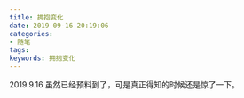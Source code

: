 ```yaml
---
title: 拥抱变化
date: 2019-09-16 20:19:06
categories:
- 随笔
tags:
keywords: 拥抱变化
---
```

2019.9.16
    虽然已经预料到了，可是真正得知的时候还是惊了一下。